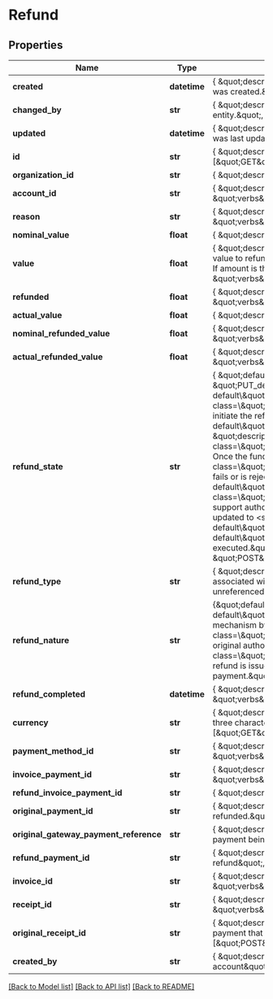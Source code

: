 # Refund

## Properties
Name | Type | Description | Notes
------------ | ------------- | ------------- | -------------
**created** | **datetime** | { \&quot;description\&quot; : \&quot;The UTC DateTime when the object was created.\&quot;, \&quot;verbs\&quot;:[] } | [optional] 
**changed_by** | **str** | { \&quot;description\&quot; : \&quot;ID of the user who last updated the entity.\&quot;, \&quot;verbs\&quot;:[] } | [optional] 
**updated** | **datetime** | { \&quot;description\&quot; : \&quot;The UTC DateTime when the object was last updated.\&quot;, \&quot;verbs\&quot;:[] } | [optional] 
**id** | **str** | { \&quot;description\&quot; : \&quot;\&quot;, \&quot;verbs\&quot;:[\&quot;GET\&quot;, \&quot;PUT\&quot;] } | [optional] 
**organization_id** | **str** | { \&quot;description\&quot; : \&quot;\&quot;, \&quot;verbs\&quot;:[] } | [optional] 
**account_id** | **str** | { \&quot;description\&quot; : \&quot;Identifier of account to refund.\&quot;, \&quot;verbs\&quot;:[\&quot;GET\&quot;] } | [optional] 
**reason** | **str** | { \&quot;description\&quot; : \&quot;The reason for the refund.\&quot;, \&quot;verbs\&quot;:[\&quot;GET\&quot;] } | [optional] 
**nominal_value** | **float** | { \&quot;description\&quot; : \&quot;\&quot;, \&quot;verbs\&quot;:[] } | 
**value** | **float** | { \&quot;description\&quot; : \&quot;Positive decimal representing the total value to refund. This is at most the amount un-refunded on the payment. If amount is the total payment amount is refunded.\&quot;, \&quot;verbs\&quot;:[\&quot;POST\&quot;,\&quot;GET\&quot;] } | [optional] 
**refunded** | **float** | { \&quot;description\&quot; : \&quot;Value refunded\&quot;, \&quot;verbs\&quot;:[\&quot;GET\&quot;] } | [optional] 
**actual_value** | **float** | { \&quot;description\&quot; : \&quot;\&quot;, \&quot;verbs\&quot;:[] } | 
**nominal_refunded_value** | **float** | { \&quot;description\&quot; : \&quot;Nominal value refunded.\&quot;, \&quot;verbs\&quot;:[] } | 
**actual_refunded_value** | **float** | { \&quot;description\&quot; : \&quot;Refunded amount\&quot;, \&quot;verbs\&quot;:[] } | 
**refund_state** | **str** | { \&quot;default\&quot; : \&quot;AwaitingRefund\&quot;, \&quot;PUT_description\&quot; : \&quot;&lt;span class&#x3D;\\\&quot;label label-default\\\&quot;&gt;Pending&lt;/span&gt; refunds can be set to &lt;span class&#x3D;\\\&quot;label label-default\\\&quot;&gt;AwaitingRefund&lt;/span&gt; to initiate the refund or &lt;span class&#x3D;\\\&quot;label label-default\\\&quot;&gt;Cancelled&lt;/span&gt; to stop the refund.\&quot;, \&quot;description\&quot; : \&quot;Initially a refund is in the &lt;span class&#x3D;\\\&quot;label label-default\\\&quot;&gt;AwaitingRefund&lt;/span&gt; state. Once the funds are successfully returned the state is &lt;span class&#x3D;\\\&quot;label label-default\\\&quot;&gt;Refunded&lt;/span&gt;. If the refund fails or is rejected is it set as &lt;span class&#x3D;\\\&quot;label label-default\\\&quot;&gt;Failed&lt;/span&gt;. Refunds can be set to a &lt;span class&#x3D;\\\&quot;label label-default\\\&quot;&gt;Pending&lt;/span&gt; state to support authorization flows, and will leave the refund pending until updated to &lt;span class&#x3D;\\\&quot;label label-default\\\&quot;&gt;AwaitingRefund&lt;/span&gt;. &lt;span class&#x3D;\\\&quot;label label-default\\\&quot;&gt;Cancelled&lt;/span&gt; is when a refund will not be executed.\&quot;, \&quot;verbs\&quot;:[\&quot;GET\&quot;, \&quot;POST\&quot;, \&quot;PUT\&quot;] } | 
**refund_type** | **str** | { \&quot;description\&quot; : \&quot;This is the type of refund. Refunds are associated with either an invoice and payment, a payment or unreferenced.\&quot;, \&quot;verbs\&quot;:[] } | 
**refund_nature** | **str** | {\&quot;default\&quot;:\&quot;&lt;span class&#x3D;\\\&quot;label label-default\\\&quot;&gt;SingleAttempt&lt;/span&gt;\&quot;,\&quot;description\&quot;:The mechanism by which credit is returned to the customer:&lt;br&gt;&lt;span class&#x3D;\\\&quot;label label-default\\\&quot;&gt;Void&lt;/span&gt; &amp;mdash; The original authorized payment is voided before capture.&lt;br&gt;&lt;span class&#x3D;\\\&quot;label label-default\\\&quot;&gt;Refund&lt;/span&gt; &amp;mdash; A refund is issued against an already-captured payment.\&quot;,\&quot;verbs\&quot;:[\&quot;GET\&quot;]} | 
**refund_completed** | **datetime** | { \&quot;description\&quot; : \&quot;When the refund was completed\&quot;, \&quot;verbs\&quot;:[\&quot;GET\&quot;] } | [optional] 
**currency** | **str** | { \&quot;description\&quot; : \&quot;Currency of the refund specified by a three character ISO 4217 currency code.\&quot;, \&quot;verbs\&quot;:[\&quot;GET\&quot;] } | 
**payment_method_id** | **str** | { \&quot;description\&quot; : \&quot;Payment method to refund from\&quot;, \&quot;verbs\&quot;:[\&quot;GET\&quot;] } | [optional] 
**invoice_payment_id** | **str** | { \&quot;description\&quot; : \&quot;Invoice payment to refund\&quot;, \&quot;verbs\&quot;:[\&quot;POST\&quot;, \&quot;GET\&quot;] } | [optional] 
**refund_invoice_payment_id** | **str** | { \&quot;description\&quot; : \&quot;\&quot;, \&quot;verbs\&quot;:[] } | [optional] 
**original_payment_id** | **str** | { \&quot;description\&quot; : \&quot;Original payment being refunded.\&quot;, \&quot;verbs\&quot;:[\&quot;GET\&quot;] } | [optional] 
**original_gateway_payment_reference** | **str** | { \&quot;description\&quot; : \&quot;Reference in the gateway to the payment being refunded.\&quot;, \&quot;verbs\&quot;:[\&quot;GET\&quot;] } | [optional] 
**refund_payment_id** | **str** | { \&quot;description\&quot; : \&quot;Identifier for the payment used to refund\&quot;, \&quot;verbs\&quot;:[\&quot;GET\&quot;] } | [optional] 
**invoice_id** | **str** | { \&quot;description\&quot; : \&quot;Invoice to refund.\&quot;, \&quot;verbs\&quot;:[\&quot;POST\&quot;,\&quot;GET\&quot;] } | [optional] 
**receipt_id** | **str** | { \&quot;description\&quot; : \&quot;ID of the receipt for this refund.\&quot;, \&quot;verbs\&quot;:[\&quot;POST\&quot;,\&quot;GET\&quot;] } | [optional] 
**original_receipt_id** | **str** | { \&quot;description\&quot; : \&quot;ID of the receipt for the successful payment that this entity refunds.\&quot;, \&quot;verbs\&quot;:[\&quot;POST\&quot;,\&quot;GET\&quot;] } | [optional] 
**created_by** | **str** | { \&quot;description\&quot; : \&quot;Refund requested by this account\&quot;, \&quot;verbs\&quot;:[\&quot;GET\&quot;] } | [optional] 

[[Back to Model list]](../README.md#documentation-for-models) [[Back to API list]](../README.md#documentation-for-api-endpoints) [[Back to README]](../README.md)


